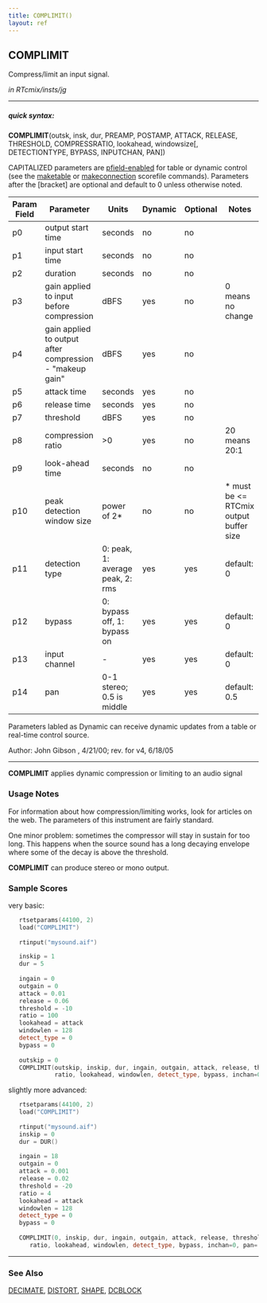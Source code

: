 ```yaml
---
title: COMPLIMIT()
layout: ref
---
```


## COMPLIMIT

Compress/limit an input signal.

*in RTcmix/insts/jg*  
  

-----

##### quick syntax:

**COMPLIMIT**(outsk, insk, dur, PREAMP, POSTAMP, ATTACK, RELEASE,
THRESHOLD, COMPRESSRATIO, lookahead, windowsize\[, DETECTIONTYPE,
BYPASS, INPUTCHAN, PAN\])

CAPITALIZED parameters are [pfield-enabled](pfield-enabled.html) for
table or dynamic control (see the
[maketable](../scorefile/maketable.html) or
[makeconnection](../scorefile/makeconnection.html) scorefile
commands). Parameters after the \[bracket\] are optional and default to
0 unless otherwise noted.


Param Field	| Parameter | Units | Dynamic | Optional | Notes
----------- | --------- | ----- | -------- | --------- | ---------
p0 | output start time | seconds | no | no | 
p1 | input start time | seconds | no | no | 
p2 | duration | seconds | no | no | 
p3 | gain applied to input before compression | dBFS | yes | no | 0 means no change
p4 | gain applied to output after compression - "makeup gain" | dBFS | yes | no | 
p5 | attack time | seconds | yes | no | 
p6 | release time | seconds | yes | no | 
p7 | threshold | dBFS | yes | no | 
p8 | compression ratio | >0 | yes | no | 20 means 20:1 | (100 is infinity)
p9 | look-ahead time | seconds | no | no | 
p10 | peak detection window size | power of 2* | no | no | * must be <= RTCmix output buffer size
p11 | detection type | 0: peak, 1: average peak, 2: rms | yes | yes | default: 0 | 
p12 | bypass | 0: bypass off, 1: bypass on | yes | yes | default: 0 | 
p13 | input channel |  -  | yes | yes | default: 0 | 
p14 | pan | 0-1 stereo; 0.5 is middle | yes | yes | default: 0.5 | 


Parameters labled as Dynamic can receive dynamic updates from a table or real-time control source.

   Author: John Gibson , 4/21/00; rev. for v4, 6/18/05

  

-----

  
**COMPLIMIT** applies dynamic compression or limiting to an audio signal

### Usage Notes

For information about how compression/limiting works, look for articles
on the web. The parameters of this instrument are fairly standard.

One minor problem: sometimes the compressor will stay in sustain for too
long. This happens when the source sound has a long decaying envelope
where some of the decay is above the threshold.

**COMPLIMIT** can produce stereo or mono output.

### Sample Scores

very basic:

```cpp
   rtsetparams(44100, 2)
   load("COMPLIMIT")
   
   rtinput("mysound.aif")

   inskip = 1
   dur = 5
   
   ingain = 0
   outgain = 0
   attack = 0.01
   release = 0.06
   threshold = -10
   ratio = 100
   lookahead = attack
   windowlen = 128
   detect_type = 0
   bypass = 0
   
   outskip = 0
   COMPLIMIT(outskip, inskip, dur, ingain, outgain, attack, release, threshold,
             ratio, lookahead, windowlen, detect_type, bypass, inchan=0, pctleft=.5)
```

  
  
slightly more advanced:

```cpp
   rtsetparams(44100, 2)
   load("COMPLIMIT")
   
   rtinput("mysound.aif")
   inskip = 0
   dur = DUR()
   
   ingain = 18
   outgain = 0
   attack = 0.001
   release = 0.02
   threshold = -20
   ratio = 4
   lookahead = attack
   windowlen = 128
   detect_type = 0
   bypass = 0
   
   COMPLIMIT(0, inskip, dur, ingain, outgain, attack, release, threshold,
      ratio, lookahead, windowlen, detect_type, bypass, inchan=0, pan=.5)
```

  

-----

### See Also

[DECIMATE](DECIMATE.html), [DISTORT](DISTORT.html), [SHAPE](SHAPE.html),
[DCBLOCK](DCBLOCK.html)
